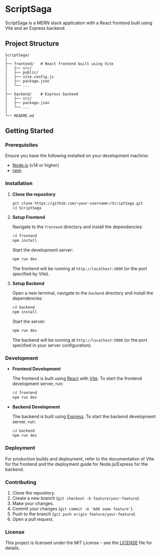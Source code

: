 
# ScriptSaga

ScriptSaga is a MERN stack application with a React frontend built using Vite and an Express backend.

## Project Structure

```
ScriptSaga/
│
├── frontend/   # React frontend built using Vite
│   ├── src/
│   ├── public/
│   ├── vite.config.js
│   ├── package.json
│   └── ...
│
├── backend/    # Express backend
│   ├── src/
│   ├── package.json
│   └── ...
│
└── README.md
```

## Getting Started

### Prerequisites

Ensure you have the following installed on your development machine:

- [Node.js](https://nodejs.org/) (v14 or higher)
- [npm](https://www.npmjs.com/)

### Installation

1. **Clone the repository**

   ```sh
   git clone https://github.com/<your-username>/ScriptSaga.git
   cd ScriptSaga
   ```

2. **Setup Frontend**

   Navigate to the `frontend` directory and install the dependencies:

   ```sh
   cd frontend
   npm install
   ```

   Start the development server:

   ```sh
   npm run dev
   ```

   The frontend will be running at `http://localhost:3000` (or the port specified by Vite).

3. **Setup Backend**

   Open a new terminal, navigate to the `backend` directory and install the dependencies:

   ```sh
   cd backend
   npm install
   ```

   Start the server:

   ```sh
   npm run dev
   ```

   The backend will be running at `http://localhost:5000` (or the port specified in your server configuration).

### Development

- **Frontend Development**

  The frontend is built using [React](https://reactjs.org/) with [Vite](https://vitejs.dev/). To start the frontend development server, run:

  ```sh
  cd frontend
  npm run dev
  ```

- **Backend Development**

  The backend is built using [Express](https://expressjs.com/). To start the backend development server, run:

  ```sh
  cd backend
  npm run dev
  ```

### Deployment

For production builds and deployment, refer to the documentation of Vite for the frontend and the deployment guide for Node.js/Express for the backend.

### Contributing

1. Clone the repository.
2. Create a new branch (`git checkout -b feature/your-feature`).
3. Make your changes.
4. Commit your changes (`git commit -m 'Add some feature'`).
5. Push to the branch (`git push origin feature/your-feature`).
6. Open a pull request.

### License

This project is licensed under the MIT License - see the [LICENSE](LICENSE) file for details.
